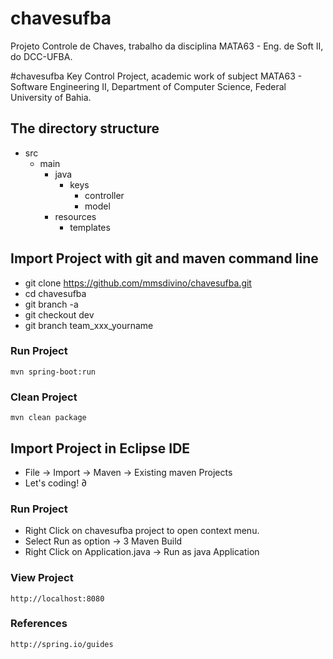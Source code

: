 # chavesufba
Projeto Controle de Chaves, trabalho da disciplina MATA63 - Eng. de Soft II, do DCC-UFBA.

#chavesufba
Key Control Project, academic work of subject MATA63 - Software Engineering II, Department of Computer Science, Federal University of Bahia.

## The directory structure
- src
	- main
		- java
			- keys
				- controller
				- model
		- resources
			- templates

## Import Project with git and maven command line

* git clone https://github.com/mmsdivino/chavesufba.git
* cd chavesufba
* git branch -a
* git checkout dev
* git branch team_xxx_yourname

### Run Project 
```
mvn spring-boot:run
```

### Clean Project 
```
mvn clean package
```

## Import Project in Eclipse IDE

* File -> Import -> Maven -> Existing maven Projects
* Let's coding! ∂

### Run Project 

* Right Click on chavesufba project to open context menu.
* Select Run as option -> 3 Maven Build
* Right Click on Application.java -> Run as java Application


### View Project
```
http://localhost:8080
```

### References
```
http://spring.io/guides
```